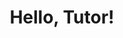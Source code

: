 ---
title: "Hello, Tutor!"
output: 
  tutor::tutorial:
    toc_float:
      collapsed: true
runtime: shiny_prerendered
---